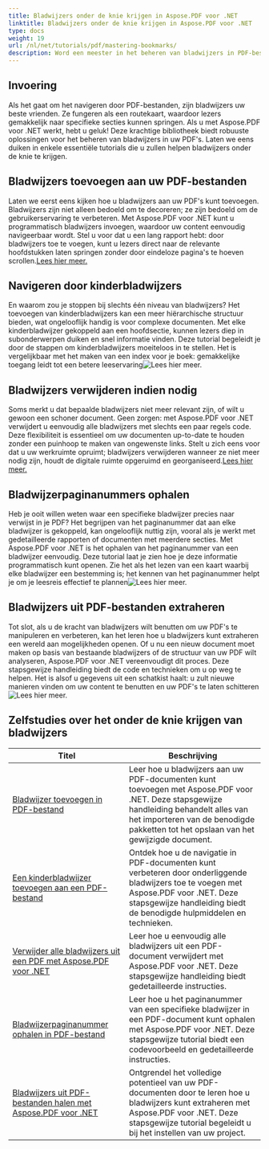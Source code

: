 ```yaml
---
title: Bladwijzers onder de knie krijgen in Aspose.PDF voor .NET
linktitle: Bladwijzers onder de knie krijgen in Aspose.PDF voor .NET
type: docs
weight: 19
url: /nl/net/tutorials/pdf/mastering-bookmarks/
description: Word een meester in het beheren van bladwijzers in PDF-bestanden met Aspose.PDF voor .NET. Onze tutorials behandelen alles van het naadloos toevoegen tot verwijderen van bladwijzers.
---
```

## Invoering

Als het gaat om het navigeren door PDF-bestanden, zijn bladwijzers uw beste vrienden. Ze fungeren als een routekaart, waardoor lezers gemakkelijk naar specifieke secties kunnen springen. Als u met Aspose.PDF voor .NET werkt, hebt u geluk! Deze krachtige bibliotheek biedt robuuste oplossingen voor het beheren van bladwijzers in uw PDF's. Laten we eens duiken in enkele essentiële tutorials die u zullen helpen bladwijzers onder de knie te krijgen.

## Bladwijzers toevoegen aan uw PDF-bestanden

Laten we eerst eens kijken hoe u bladwijzers aan uw PDF's kunt toevoegen. Bladwijzers zijn niet alleen bedoeld om te decoreren; ze zijn bedoeld om de gebruikerservaring te verbeteren. Met Aspose.PDF voor .NET kunt u programmatisch bladwijzers invoegen, waardoor uw content eenvoudig navigeerbaar wordt. Stel u voor dat u een lang rapport hebt: door bladwijzers toe te voegen, kunt u lezers direct naar de relevante hoofdstukken laten springen zonder door eindeloze pagina's te hoeven scrollen.[Lees hier meer.](./adding-bookmark/)

## Navigeren door kinderbladwijzers

 En waarom zou je stoppen bij slechts één niveau van bladwijzers? Het toevoegen van kinderbladwijzers kan een meer hiërarchische structuur bieden, wat ongelooflijk handig is voor complexe documenten. Met elke kinderbladwijzer gekoppeld aan een hoofdsectie, kunnen lezers diep in subonderwerpen duiken en snel informatie vinden. Deze tutorial begeleidt je door de stappen om kinderbladwijzers moeiteloos in te stellen. Het is vergelijkbaar met het maken van een index voor je boek: gemakkelijke toegang leidt tot een betere leeservaring![Lees hier meer.](./adding-child-bookmark/)

## Bladwijzers verwijderen indien nodig

Soms merkt u dat bepaalde bladwijzers niet meer relevant zijn, of wilt u gewoon een schoner document. Geen zorgen: met Aspose.PDF voor .NET verwijdert u eenvoudig alle bladwijzers met slechts een paar regels code. Deze flexibiliteit is essentieel om uw documenten up-to-date te houden zonder een puinhoop te maken van ongewenste links. Stelt u zich eens voor dat u uw werkruimte opruimt; bladwijzers verwijderen wanneer ze niet meer nodig zijn, houdt de digitale ruimte opgeruimd en georganiseerd.[Lees hier meer.](./remove-all-bookmarks/)

## Bladwijzerpaginanummers ophalen

Heb je ooit willen weten waar een specifieke bladwijzer precies naar verwijst in je PDF? Het begrijpen van het paginanummer dat aan elke bladwijzer is gekoppeld, kan ongelooflijk nuttig zijn, vooral als je werkt met gedetailleerde rapporten of documenten met meerdere secties. Met Aspose.PDF voor .NET is het ophalen van het paginanummer van een bladwijzer eenvoudig. Deze tutorial laat je zien hoe je deze informatie programmatisch kunt openen. Zie het als het lezen van een kaart waarbij elke bladwijzer een bestemming is; het kennen van het paginanummer helpt je om je leesreis effectief te plannen![Lees hier meer.](./retrieve-bookmark-page-number/)

## Bladwijzers uit PDF-bestanden extraheren

Tot slot, als u de kracht van bladwijzers wilt benutten om uw PDF's te manipuleren en verbeteren, kan het leren hoe u bladwijzers kunt extraheren een wereld aan mogelijkheden openen. Of u nu een nieuw document moet maken op basis van bestaande bladwijzers of de structuur van uw PDF wilt analyseren, Aspose.PDF voor .NET vereenvoudigt dit proces. Deze stapsgewijze handleiding biedt de code en technieken om u op weg te helpen. Het is alsof u gegevens uit een schatkist haalt: u zult nieuwe manieren vinden om uw content te benutten en uw PDF's te laten schitteren![Lees hier meer.](./get-bookmarks-from-pdf-files/)

## Zelfstudies over het onder de knie krijgen van bladwijzers
| Titel | Beschrijving |
| --- | --- | 
| [Bladwijzer toevoegen in PDF-bestand](./adding-bookmark/) | Leer hoe u bladwijzers aan uw PDF-documenten kunt toevoegen met Aspose.PDF voor .NET. Deze stapsgewijze handleiding behandelt alles van het importeren van de benodigde pakketten tot het opslaan van het gewijzigde document. |  
| [Een kinderbladwijzer toevoegen aan een PDF-bestand](./adding-child-bookmark/) | Ontdek hoe u de navigatie in PDF-documenten kunt verbeteren door onderliggende bladwijzers toe te voegen met Aspose.PDF voor .NET. Deze stapsgewijze handleiding biedt de benodigde hulpmiddelen en technieken. |  
| [Verwijder alle bladwijzers uit een PDF met Aspose.PDF voor .NET](./remove-all-bookmarks/) | Leer hoe u eenvoudig alle bladwijzers uit een PDF-document verwijdert met Aspose.PDF voor .NET. Deze stapsgewijze handleiding biedt gedetailleerde instructies. |  
| [Bladwijzerpaginanummer ophalen in PDF-bestand](./retrieve-bookmark-page-number/) | Leer hoe u het paginanummer van een specifieke bladwijzer in een PDF-document kunt ophalen met Aspose.PDF voor .NET. Deze stapsgewijze tutorial biedt een codevoorbeeld en gedetailleerde instructies. |  
| [Bladwijzers uit PDF-bestanden halen met Aspose.PDF voor .NET](./get-bookmarks-from-pdf-files/) | Ontgrendel het volledige potentieel van uw PDF-documenten door te leren hoe u bladwijzers kunt extraheren met Aspose.PDF voor .NET. Deze stapsgewijze tutorial begeleidt u bij het instellen van uw project. |  